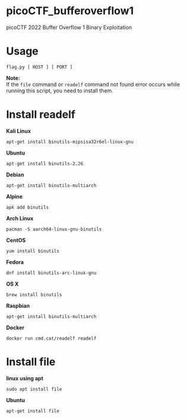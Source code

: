 # picoCTF_bufferoverflow1
picoCTF 2022 Buffer Overflow 1 Binary Exploitation

# Usage
```
flag.py [ HOST ] [ PORT ]
```
**Note:**\
If the `file` command or `readelf` command not found error occurs while running this script, you need to install them.

# Install readelf

**Kali Linux**
```
apt-get install binutils-mipsisa32r6el-linux-gnu
```
**Ubuntu**
```
apt-get install binutils-2.26
```
**Debian**
```
apt-get install binutils-multiarch
```
**Alpine**
```
apk add binutils
```
**Arch Linux**
```
pacman -S aarch64-linux-gnu-binutils
```
**CentOS**
```
yum install binutils
```
**Fedora**
```
dnf install binutils-arc-linux-gnu
```
**OS X**
```
brew install binutils
```
**Raspbian**
```
apt-get install binutils-multiarch
```
**Docker**
```
docker run cmd.cat/readelf readelf
```

# Install file

**linux using apt**
```
sudo apt install file
```
**Ubuntu**
```
apt-get install file
```
